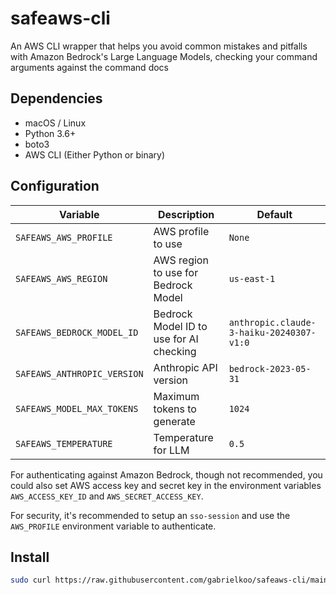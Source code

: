 # safeaws-cli

An AWS CLI wrapper that helps you avoid common mistakes and pitfalls with Amazon Bedrock's Large Language Models, checking your command arguments against the command docs

## Dependencies

- macOS / Linux
- Python 3.6+
- boto3
- AWS CLI (Either Python or binary)

## Configuration

Variable | Description | Default
---|---|---
`SAFEAWS_AWS_PROFILE` | AWS profile to use | `None`
`SAFEAWS_AWS_REGION` | AWS region to use for Bedrock Model | `us-east-1`
`SAFEAWS_BEDROCK_MODEL_ID` | Bedrock Model ID to use for AI checking | `anthropic.claude-3-haiku-20240307-v1:0`
`SAFEAWS_ANTHROPIC_VERSION` | Anthropic API version | `bedrock-2023-05-31`
`SAFEAWS_MODEL_MAX_TOKENS` | Maximum tokens to generate | `1024`
`SAFEAWS_TEMPERATURE` | Temperature for LLM | `0.5`

For authenticating against Amazon Bedrock, though not recommended, you could also set AWS access key and secret key in the environment variables `AWS_ACCESS_KEY_ID` and `AWS_SECRET_ACCESS_KEY`.

For security, it's recommended to setup an `sso-session` and use the `AWS_PROFILE` environment variable to authenticate.

## Install

```bash
sudo curl https://raw.githubusercontent.com/gabrielkoo/safeaws-cli/main/safeaws.py -o /usr/local/bin/safeaws && sudo chmod +x /usr/local/bin/safeaws
```
